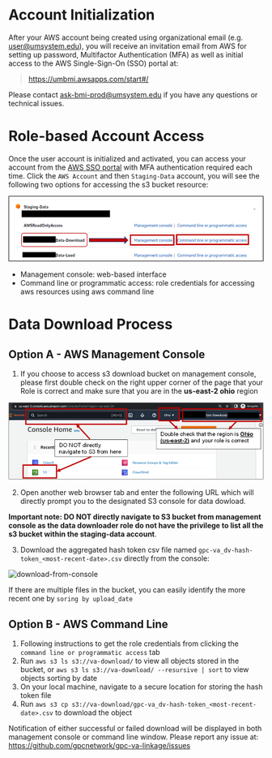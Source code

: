 # Account Initialization

After your AWS account being created using organizational email (e.g. user@umsystem.edu), you will receive an invitation email from AWS for setting up password, Multifactor Authentication (MFA) as well as initial access to the AWS Single-Sign-On (SSO) portal at: 

> https://umbmi.awsapps.com/start#/

Please contact [<u>ask-bmi-prod@umsystem.edu</u>](mailto:umbmiaws-prod@umsystem.edu) if you have any questions or technical issues. 

# Role-based Account Access

Once the user account is initialized and activated, you can access your account from the [AWS SSO portal](https://umbmi.awsapps.com/start#/) with MFA authentication required each time. Click the `AWS Account` and then `Staging-Data` account, you will see the following two options for accessing the s3 bucket resource: 

![aws-login](../res/img/aws-login.png)

- Management console: web-based interface
- Command line or programmatic access: role credentials for accessing aws resources using aws command line

# Data Download Process
## Option A - AWS Management Console
1. If you choose to access s3 download bucket on management console, please first double check on the right upper corner of the page that your Role is correct and make sure that you are in the **us-east-2 ohio** region 

![check-region](../res/img/check-region.png)

2. Open another web browser tab and enter the following URL which will directly prompt you to the designated S3 console for data dowload. 
> 
**Important note: DO NOT directly navigate to S3 bucket from management console as the data downloader role do not have the privilege to list all the s3 bucket within the staging-data account**. 

3. Download the aggregated hash token csv file named `gpc-va_dv-hash-token_<most-recent-date>.csv` directly from the console: 

![download-from-console](../res/img/download-from-console.png)

If there are multiple files in the bucket, you can easily identify the more recent one by `soring by upload_date`

## Option B - AWS Command Line
1. Following instructions to get the role credentials from clicking the `command line or programmatic access` tab 
2. Run `aws s3 ls s3://va-download/` to view all objects stored in the bucket, or `aws s3 ls s3://va-download/ --resursive | sort` to view objects sorting by date
3. On your local machine, navigate to a secure location for storing the hash token file
3. Run `aws s3 cp s3://va-download/gpc-va_dv-hash-token_<most-recent-date>.csv` to download the object

Notification of either successful or failed download will be displayed in both management console or command line window. Please report any issue at: https://github.com/gpcnetwork/gpc-va-linkage/issues



